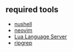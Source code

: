 ## required tools

- [nushell](https://www.nushell.sh/ja/book/installation.html)
- [neovim](https://github.com/neovim/neovim/blob/master/INSTALL.md)
- [Lua Language Server](https://luals.github.io)
- [ripgrep](https://github.com/BurntSushi/ripgrep#installation)
